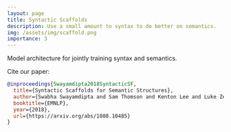 ```yaml
---
layout: page
title: Syntactic Scaffolds
description: Use a small amount to syntax to do better on semantics.
img: /assets/img/scaffold.png
importance: 3
---
```


<div class="row">
    <div class="col-sm mt-3 mt-md-0">
        <img class="img-fluid rounded z-depth-1" src="{{ '/assets/img/scaffold.png' | relative_url }}" alt="" title="scaffold"/>
    </div>
</div>
<div class="caption">
    Model architecture for jointly training syntax and semantics.
</div>


Cite our paper:
```bib
@inproceedings{Swayamdipta2018SyntacticSF,
  title={Syntactic Scaffolds for Semantic Structures},
  author={Swabha Swayamdipta and Sam Thomson and Kenton Lee and Luke Zettlemoyer and Chris Dyer and Noah A. Smith},
  booktitle={EMNLP},
  year={2018},
  url={https://arxiv.org/abs/1808.10485}
}
```
